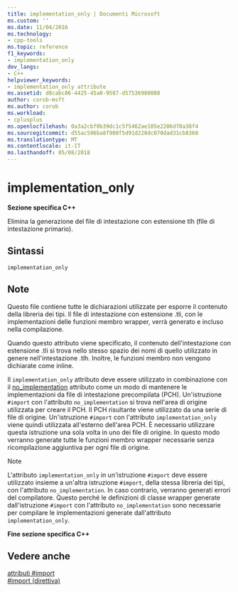 ```yaml
---
title: implementation_only | Documenti Microsoft
ms.custom: ''
ms.date: 11/04/2016
ms.technology:
- cpp-tools
ms.topic: reference
f1_keywords:
- implementation_only
dev_langs:
- C++
helpviewer_keywords:
- implementation_only attribute
ms.assetid: d8cabc86-4425-45a0-9587-d57536980088
author: corob-msft
ms.author: corob
ms.workload:
- cplusplus
ms.openlocfilehash: 0a3a2cbf0b39dc1c5f5462ae105e2206d70a38f4
ms.sourcegitcommit: d55ac596ba8f908f5d91d228dc070dad31cb8360
ms.translationtype: MT
ms.contentlocale: it-IT
ms.lasthandoff: 05/08/2018
---
```

# <a name="implementationonly"></a>implementation_only
**Sezione specifica C++**  
  
 Elimina la generazione del file di intestazione con estensione tlh (file di intestazione primario).  
  
## <a name="syntax"></a>Sintassi  
  
```  
implementation_only  
```  
  
## <a name="remarks"></a>Note  
 Questo file contiene tutte le dichiarazioni utilizzate per esporre il contenuto della libreria dei tipi. Il file di intestazione con estensione .tli, con le implementazioni delle funzioni membro wrapper, verrà generato e incluso nella compilazione.  
  
 Quando questo attributo viene specificato, il contenuto dell'intestazione con estensione .tli si trova nello stesso spazio dei nomi di quello utilizzato in genere nell'intestazione .tlh. Inoltre, le funzioni membro non vengono dichiarate come inline.  
  
 Il `implementation_only` attributo deve essere utilizzato in combinazione con il [no_implementation](../preprocessor/no-implementation.md) attributo come un modo di mantenere le implementazioni da file di intestazione precompilata (PCH). Un'istruzione `#import` con l'attributo `no_implementation` si trova nell'area di origine utilizzata per creare il PCH. Il PCH risultante viene utilizzato da una serie di file di origine. Un'istruzione `#import` con l'attributo `implementation_only` viene quindi utilizzata all'esterno dell'area PCH. È necessario utilizzare questa istruzione una sola volta in uno dei file di origine. In questo modo verranno generate tutte le funzioni membro wrapper necessarie senza ricompilazione aggiuntiva per ogni file di origine.  
  
> [!NOTE]
>  L'attributo `implementation_only` in un'istruzione `#import` deve essere utilizzato insieme a un'altra istruzione `#import`, della stessa libreria dei tipi, con l'attributo `no_implementation`. In caso contrario, verranno generati errori del compilatore. Questo perché le definizioni di classe wrapper generate dall'istruzione `#import` con l'attributo `no_implementation` sono necessarie per compilare le implementazioni generate dall'attributo `implementation_only`.  
  
 **Fine sezione specifica C++**  
  
## <a name="see-also"></a>Vedere anche  
 [attributi #import](../preprocessor/hash-import-attributes-cpp.md)   
 [#import (direttiva)](../preprocessor/hash-import-directive-cpp.md)
